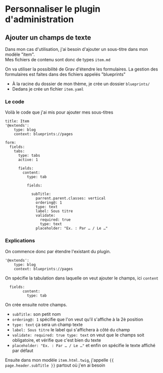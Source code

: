 # Personnaliser le plugin d'administration 

## Ajouter un champs de texte

Dans mon cas d'utilisation, j'ai besoin d'ajouter un sous-titre dans mon modèle "item".  
Mes fichiers de contenu sont donc de types `item.md`  

On va utiliser la possibilité de Grav d'étendre les formulaires. 
La gestion des formulaires est faites dans des fichiers appelés "blueprints"

- À la racine du dossier de mon thème, je crée un dossier `blueprints/`
- Dedans je crée un fichier `item.yaml`

### Le code

Voilà le code que j'ai mis pour ajouter mes sous-titres
```
title: Item
'@extends':
    type: blog
    context: blueprints://pages

form:
  fields:
    tabs:
      type: tabs
      active: 1

      fields:
        content:
          type: tab

          fields:

            subTitle:
              parrent.parent.classes: vertical
              ordering@: 1
              type: text
              label: Sous titre
              validate:
                required: true
                type: text
              placeholder: "Ex. : Par … / Le …"
```

### Explications 

On commence donc par étendre l'existant du plugin.
```
'@extends':
    type: blog
    context: blueprints://pages
```

On spécifie la tabulation dans laquelle on veut ajouter le champs, ici `content`
```
  fields:
        content:
          type: tab
```

On crée ensuite notre champs. 

- `subTitle:` son petit nom
- `ordering@: 1` spécifie que l'on veut qu'il s'affiche à la 2è position
- `type: text` ça sera un champ texte
- `label: Sous titre` le label qui s'affichera à côté du champ
- `validate:
        required: true
        type: text`
   on veut que le champs soit obligatoire, et vérifie que c'est bien du texte
- `placeholder: "Ex. : Par … / Le …"` et enfin on spécifie le texte affiché par défaut

Ensuite dans mon modèle `item.html.twig`, j'appelle `{{ page.header.subTitle }}` partout où j'en ai besoin
